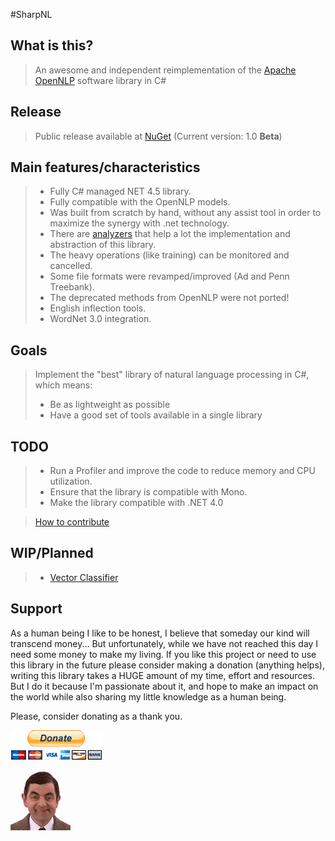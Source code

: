 #SharpNL

## What is this?

> An awesome and independent reimplementation of the [Apache OpenNLP] software library in C#

## Release

> Public release available at [NuGet] \(Current version: 1.0 __Beta__\)

## Main features/characteristics

> - Fully C# managed NET 4.5 library.
> - Fully compatible with the OpenNLP models.
> - Was built from scratch by hand, without any assist tool in order to maximize the synergy with .net technology.
> - There are [analyzers](https://github.com/knuppe/SharpNL/wiki/Analyzers) that help a lot the implementation and abstraction of this library.  
> - The heavy operations (like training) can be monitored and cancelled.
> - Some file formats were revamped/improved (Ad and Penn Treebank).
> - The deprecated methods from OpenNLP were not ported!
> - English inflection tools.
> - WordNet 3.0 integration.

## Goals

> Implement the "best" library of natural language processing in C#, which means:
> - Be as lightweight as possible
> - Have a good set of tools available in a single library

## TODO

> - Run a Profiler and improve the code to reduce memory and CPU utilization.
> - Ensure that the library is compatible with Mono.
> - Make the library compatible with .NET 4.0

> [How to contribute](contributing.md)

## WIP/Planned
> - [Vector Classifier](https://en.wikipedia.org/wiki/Support_vector_machine)

## Support

As a human being I like to be honest, I believe that someday our kind will transcend money... 
But unfortunately, while we have not reached this day I need some money to make my living. 
If you like this project or need to use this library in the future please consider making a 
donation (anything helps), writing this library takes a HUGE amount of my time, effort and 
resources. But I do it because I'm passionate about it, and hope to make an impact on the 
world while also sharing my little knowledge as a human being.

Please, consider donating as a thank you.

[![donate](resources/donate.gif)](https://www.paypal.com/cgi-bin/webscr?cmd=_s-xclick&hosted_button_id=7SWNPAPJNSARC)

[![bean](resources/bean.gif)](#)

[NuGet]: https://www.nuget.org/packages/Knuppe.SharpNL/
[Apache OpenNLP]: http://opennlp.apache.org
[CoGrOO]: http://cogroo.sourceforge.net/
